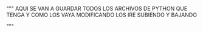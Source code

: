 """
  AQUI SE VAN A GUARDAR TODOS LOS ARCHIVOS DE PYTHON QUE TENGA Y COMO LOS VAYA MODIFICANDO LOS IRE SUBIENDO Y BAJANDO
  
"""
